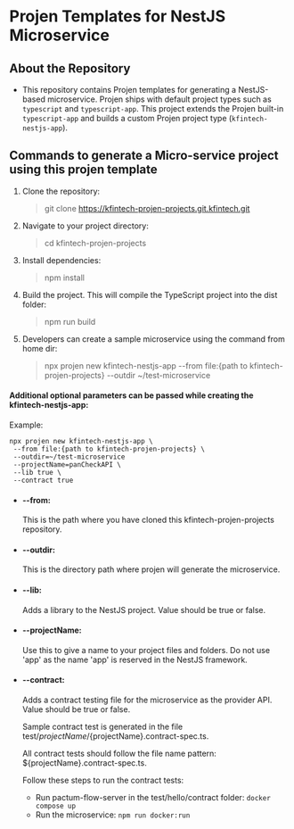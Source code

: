 # Projen Templates for NestJS Microservice
## About the Repository

- This repository contains Projen templates for generating a NestJS-based microservice. Projen ships with default project types such as `typescript` and `typescript-app`. This project extends the Projen built-in `typescript-app` and builds a custom Projen project type (`kfintech-nestjs-app`).

## Commands to generate a Micro-service project using this projen template

1. Clone the repository:

   > git clone <https://kfintech-projen-projects.git.kfintech.git>

2. Navigate to your project directory:

   > cd kfintech-projen-projects

3. Install dependencies:

   > npm install

4. Build the project. This will compile the TypeScript project into the dist folder:

   > npm run build

5. Developers can create a sample microservice using the command from home dir:
   > npx projen new kfintech-nestjs-app --from file:{path to kfintech-projen-projects} --outdir ~/test-microservice

#### Additional optional parameters can be passed while creating the kfintech-nestjs-app:

Example:

```
npx projen new kfintech-nestjs-app \
 --from file:{path to kfintech-projen-projects} \
 --outdir=~/test-microservice
 --projectName=panCheckAPI \
 --lib true \
 --contract true
```

- #### --from:

  This is the path where you have cloned this kfintech-projen-projects repository.

- #### --outdir:

  This is the directory path where projen will generate the microservice.

- #### --lib:

  Adds a library to the NestJS project. Value should be true or false.

- #### --projectName:

  Use this to give a name to your project files and folders. Do not use 'app' as the name 'app' is reserved in the NestJS framework.

- #### --contract:

  Adds a contract testing file for the microservice as the provider API. Value should be true or false.

  Sample contract test is generated in the file test/${projectName}/${projectName}.contract-spec.ts.

  All contract tests should follow the file name pattern: ${projectName}.contract-spec.ts.

  Follow these steps to run the contract tests:

  - Run pactum-flow-server in the test/hello/contract folder: `docker compose up`
  - Run the microservice: `npm run docker:run`
